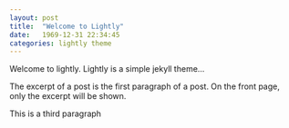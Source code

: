 ```yaml
---
layout: post
title:  "Welcome to Lightly"
date:   1969-12-31 22:34:45
categories: lightly theme
---
```

Welcome to lightly. Lightly is a simple jekyll theme...

The excerpt of a post is the first paragraph of a post. On the front page, only the excerpt will be shown.

This is a third paragraph
